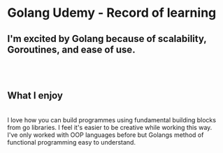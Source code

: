 <h1>Golang Udemy - Record of learning</h1>
<h2>I'm excited by Golang because of scalability, Goroutines, and ease of use.</h2>
<br/>
<br/>
<h2>What I enjoy</h2>
<br/>
I love how you can build programmes using fundamental building blocks from go libraries. I feel it's easier to be creative while working this way.<br/>
I've only worked with OOP languages before but Golangs method of functional programming easy to understand.<br/>
